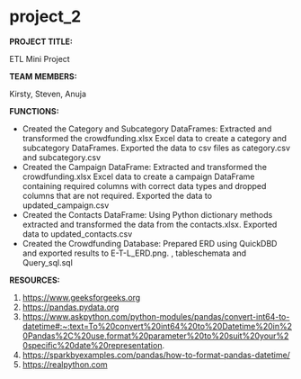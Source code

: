 # project_2

**PROJECT TITLE:** 

ETL Mini Project


**TEAM MEMBERS:**

Kirsty, Steven, Anuja


**FUNCTIONS:**

* Created the Category and Subcategory DataFrames:
	Extracted and transformed the crowdfunding.xlsx Excel data to create a category and subcategory DataFrames. Exported the data to csv files as category.csv and subcategory.csv
* Created the Campaign DataFrame:
	Extracted and transformed the crowdfunding.xlsx Excel data to create a campaign DataFrame containing required columns with correct data types and dropped columns that are not required. Exported the data to updated_campaign.csv 
* Created the Contacts DataFrame:
	Using Python dictionary methods extracted and transformed the data from the contacts.xlsx. Exported data to updated_contacts.csv
* Created the Crowdfunding Database:
	Prepared ERD using QuickDBD and exported results to E-T-L_ERD.png. , tableschemata and Query_sql.sql


**RESOURCES:**

1. https://www.geeksforgeeks.org
2. https://pandas.pydata.org
3. https://www.askpython.com/python-modules/pandas/convert-int64-to-datetime#:~:text=To%20convert%20int64%20to%20Datetime%20in%20Pandas%2C%20use,format%20parameter%20to%20suit%20your%20specific%20date%20representation.
4. https://sparkbyexamples.com/pandas/how-to-format-pandas-datetime/
5. https://realpython.com

